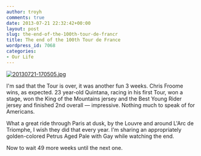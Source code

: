```yaml
---
author: troyh
comments: true
date: 2013-07-21 22:32:42+00:00
layout: post
slug: the-end-of-the-100th-tour-de-francr
title: The end of the 100th Tour de France
wordpress_id: 7068
categories:
- Our Life
---
```


[![20130721-170505.jpg](http://troyandgay.files.wordpress.com/2013/07/20130721-170505.jpg)](http://troyandgay.files.wordpress.com/2013/07/20130721-170505.jpg)

I'm sad that the Tour is over, it was another fun 3 weeks. Chris Froome wins, as expected. 23 year-old Quintana, racing in his first Tour, won a stage, won the King of the Mountains jersey and the Best Young Rider jersey and finished 2nd overall — impressive. Nothing much to speak of for Americans. 

What a great ride through Paris at dusk, by the Louvre and around L'Arc de Triomphe, I wish they did that every year. I'm sharing an appropriately golden-colored Petrus Aged Pale with Gay while watching the end.

Now to wait 49 more weeks until the next one.
